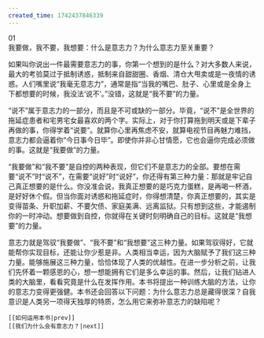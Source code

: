 ```yaml
---
created_time: 1742437846339
---
```

   

01  
我要做，我不要，我想要：什么是意志力？为什么意志力至关重要？

   

如果叫你说出一件最需要意志力的事，你第一个想到的是什么？对大多数人来说，最大的考验莫过于抵制诱惑，抵制来自甜甜圈、香烟、清仓大甩卖或是一夜情的诱惑。人们嘴里说“我毫无意志力”，通常是指“当我的嘴巴、肚子、心里或是全身上下都想要的时候，我没法‘说不’。”没错，这就是“我不要”的力量。

“说不”属于意志力的一部分，而且是不可或缺的一部分。毕竟，“说不”是全世界的拖延症患者和宅男宅女最喜欢的两个字。实际上，对于你打算拖到明天或是下辈子再做的事，你得学着“说要”。就算你心里再焦虑不安，就算电视节目再魅力难挡，意志力都会逼着你“今日事今日毕”。即使你并非心甘情愿，它也会逼你完成必须做的事。这就是“我要做”的力量。

“我要做”和“我不要”是自控的两种表现，但它们不是意志力的全部。要想在需要“说不”时“说不”，在需要“说好”时“说好”，你还得有第三种力量：那就是牢记自己真正想要的是什么。你没准会说，我真正想要的是巧克力蛋糕，是再喝一杯酒，是好好休个假。但当你面对诱惑和拖延症时，你得想清楚，你真正想要的，其实是变得苗条、升职加薪、不要欠债、家庭美满、远离监狱。只有想到这些，才能遏制你的一时冲动。想要做到自控，你就得在关键时刻明确自己的目标。这就是“我想要”的力量。

意志力就是驾驭“我要做”、“我不要”和“我想要”这三种力量。如果驾驭得好，它就能帮你实现目标，还能让你少惹是非。人类相当幸运，因为大脑赋予了我们这三种力量。能够施展这三种力量，恰恰体现了人类的优越性。在进一步分析之前，让我们先怀着一颗感恩的心，想一想能拥有它们是多么幸运的事。然后，让我们钻进人类的大脑里，看看究竟是什么在发挥作用。本书将提出一种训练大脑的方法，让你的意志力变得更强健。本书还会回答以下问题：为什么意志力总是藏得很深？自我意识是人类另一项得天独厚的特质，怎么用它来弥补意志力的缺陷呢？

```booknav
[[如何运用本书|prev]]
[[我们为什么会有意志力？|next]]
```